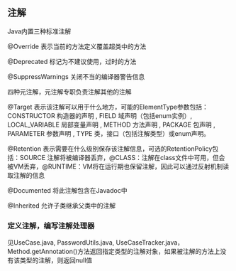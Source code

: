 ## 注解

Java内置三种标准注解

@Override 表示当前的方法定义覆盖超类中的方法

@Deprecated 标记为不建议使用，过时的方法

@SuppressWarnings 关闭不当的编译器警告信息

四种元注解，元注解专职负责注解其他的注解

@Target  表示该注解可以用于什么地方，可能的ElementType参数包括：CONSTRUCTOR 构造器的声明 , FIELD 域声明（包括enum实例）, LOCAL_VARIABLE 局部变量声明 , METHOD 方法声明 , PACKAGE  包声明 ,  PARAMETER 参数声明 , TYPE 类，接口（包括注解类型）或enum声明。

@Retention  表示需要在什么级别保存该注解信息，可选的RetentionPolicy包括：SOURCE 注解将被编译器丢弃，@CLASS：注解在class文件中可用，但会被VM丢弃，@RUNTIME：VM将在运行期也保留注解，因此可以通过反射机制读取注解的信息

@Documented 将此注解包含在Javadoc中

@Inherited  允许子类继承父类中的注解

### 定义注解，编写注解处理器

见UseCase.java,  PasswordUtils.java, UseCaseTracker.java，Method.getAnnotation()方法返回指定类型的注解对象，如果被注解的方法上没有该类型的注解，则返回null值

